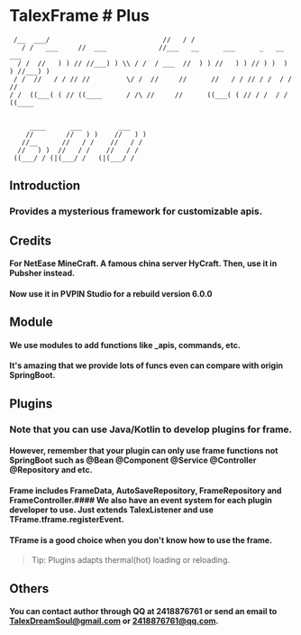 # TalexFrame # Plus

```
 /__  ___/                            //   / /                                   
   / /   ___     //  ___             //___   __      ___      _   __      ___    
  / /  //   ) ) // //___) ) \\ / /  / ___  //  ) ) //   ) ) // ) )  ) ) //___) ) 
 / /  //   / / // //         \/ /  //     //      //   / / // / /  / / //        
/ /  ((___( ( // ((____      / /\ //     //      ((___( ( // / /  / / ((____     
                                                                                   
```

         ____      ___         ___                                                  
        //        //   ) )    //   ) )        
       //__      //   / /    //   / /                                                
      //   ) )  //   / /    //   / /                                                 
     ((___/ / (|(___/ /   (|(___/ /   


## Introduction

### Provides a mysterious framework for customizable apis.



## Credits

#### For NetEase MineCraft. A famous china server HyCraft. Then, use it in Pubsher instead. 

#### Now use it in PVPIN Studio for a rebuild version 6.0.0



## Module

#### We use modules to add functions like _apis, commands, etc.

#### It's amazing that we provide lots of funcs even can compare with origin SpringBoot.



## Plugins

### Note that you can use Java/Kotlin to develop plugins for frame.

#### However, remember that your plugin can only use frame functions not SpringBoot such as **@Bean @Component @Service @Controller @Repository** and etc.

#### Frame includes **FrameData, AutoSaveRepository, FrameRepository and FrameController**.\#### We also have an event system for each plugin developer to use. Just **extends TalexListener** and use **TFrame.tframe.registerEvent**.

#### **TFrame is a good choice when you don't know how to use the frame.**

> Tip: Plugins adapts thermal(hot) loading or reloading.

## Others

#### You can contact author through QQ at 2418876761 or send an email to TalexDreamSoul@gmail.com or 2418876761@qq.com.